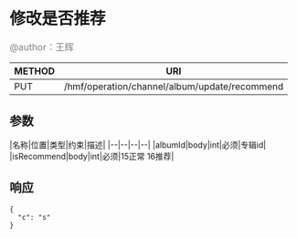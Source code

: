 
# 修改是否推荐
<font color="gray" size="3">@author：王辉</font>

|METHOD|URI|
|--|--|
|PUT|/hmf/operation/channel/album/update/recommend|

## 参数

|名称|位置|类型|约束|描述|
|--|--|--|--|
|albumId|body|int|必须|专辑id|
|isRecommend|body|int|必须|15正常  16推荐|

## 响应
```
{
  "c": "s"
}
```
